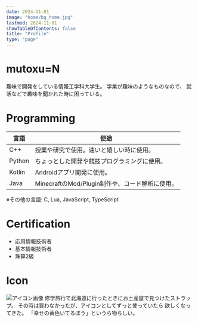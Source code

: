 ```yaml
---
date: 2024-11-01
image: "home/bg_home.jpg"
lastmod: 2024-11-01
showTableOfContents: false
title: "Profile"
type: "page"
---
```


# mutoxu=N
趣味で開発をしている情報工学科大学生。
学業が趣味のようなものなので、
就活などで趣味を聞かれた時に困っている。


# Programming
|言語|使途|
|-|-|
|C++|授業や研究で使用。速いと嬉しい時に使用。|
|Python|ちょっとした開発や競技プログラミングに使用。|
|Kotlin|Androidアプリ開発に使用。|
|Java|MinecraftのMod/Plugin制作や、コード解析に使用。|

※その他の言語: C, Lua, JavaScript, TypeScript

# Certification
- 応用情報技術者
- 基本情報技術者
- 珠算2級


# Icon
![アイコン画像](/images/avater.webp/)
修学旅行で北海道に行ったときにお土産屋で見つけたストラップ。
その時は買わなかったが、アイコンとしてずっと使っていたら
欲しくなってきた。
「幸せの黄色いてるぼう」というら物らしい。

